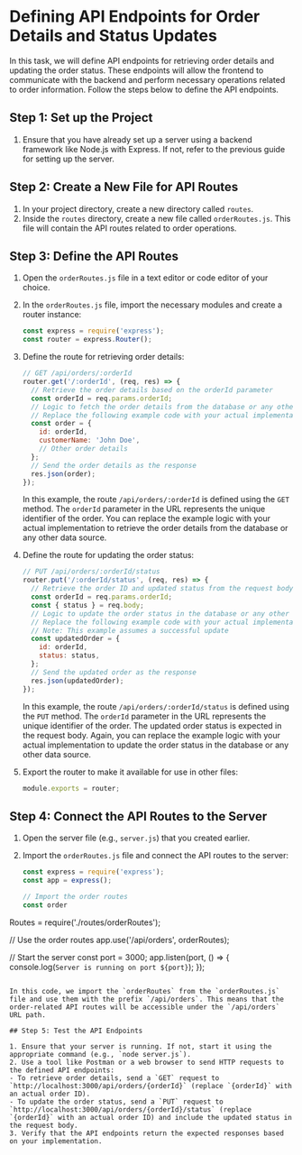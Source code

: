 # Defining API Endpoints for Order Details and Status Updates

In this task, we will define API endpoints for retrieving order details and updating the order status. These endpoints will allow the frontend to communicate with the backend and perform necessary operations related to order information. Follow the steps below to define the API endpoints.

## Step 1: Set up the Project

1. Ensure that you have already set up a server using a backend framework like Node.js with Express. If not, refer to the previous guide for setting up the server.

## Step 2: Create a New File for API Routes

1. In your project directory, create a new directory called `routes`.
2. Inside the `routes` directory, create a new file called `orderRoutes.js`. This file will contain the API routes related to order operations.

## Step 3: Define the API Routes

1. Open the `orderRoutes.js` file in a text editor or code editor of your choice.

2. In the `orderRoutes.js` file, import the necessary modules and create a router instance:

   ```javascript
   const express = require('express');
   const router = express.Router();
   ```

3. Define the route for retrieving order details:

   ```javascript
   // GET /api/orders/:orderId
   router.get('/:orderId', (req, res) => {
     // Retrieve the order details based on the orderId parameter
     const orderId = req.params.orderId;
     // Logic to fetch the order details from the database or any other data source
     // Replace the following example code with your actual implementation
     const order = {
       id: orderId,
       customerName: 'John Doe',
       // Other order details
     };
     // Send the order details as the response
     res.json(order);
   });
   ```

   In this example, the route `/api/orders/:orderId` is defined using the `GET` method. The `orderId` parameter in the URL represents the unique identifier of the order. You can replace the example logic with your actual implementation to retrieve the order details from the database or any other data source.

4. Define the route for updating the order status:

   ```javascript
   // PUT /api/orders/:orderId/status
   router.put('/:orderId/status', (req, res) => {
     // Retrieve the order ID and updated status from the request body
     const orderId = req.params.orderId;
     const { status } = req.body;
     // Logic to update the order status in the database or any other data source
     // Replace the following example code with your actual implementation
     // Note: This example assumes a successful update
     const updatedOrder = {
       id: orderId,
       status: status,
     };
     // Send the updated order as the response
     res.json(updatedOrder);
   });
   ```

   In this example, the route `/api/orders/:orderId/status` is defined using the `PUT` method. The `orderId` parameter in the URL represents the unique identifier of the order. The updated order status is expected in the request body. Again, you can replace the example logic with your actual implementation to update the order status in the database or any other data source.

5. Export the router to make it available for use in other files:

   ```javascript
   module.exports = router;
   ```

## Step 4: Connect the API Routes to the Server

1. Open the server file (e.g., `server.js`) that you created earlier.
2. Import the `orderRoutes.js` file and connect the API routes to the server:

   ```javascript
   const express = require('express');
   const app = express();

   // Import the order routes
   const order

Routes = require('./routes/orderRoutes');

   // Use the order routes
   app.use('/api/orders', orderRoutes);

   // Start the server
   const port = 3000;
   app.listen(port, () => {
     console.log(`Server is running on port ${port}`);
   });
   ```

   In this code, we import the `orderRoutes` from the `orderRoutes.js` file and use them with the prefix `/api/orders`. This means that the order-related API routes will be accessible under the `/api/orders` URL path.

## Step 5: Test the API Endpoints

1. Ensure that your server is running. If not, start it using the appropriate command (e.g., `node server.js`).
2. Use a tool like Postman or a web browser to send HTTP requests to the defined API endpoints:
   - To retrieve order details, send a `GET` request to `http://localhost:3000/api/orders/{orderId}` (replace `{orderId}` with an actual order ID).
   - To update the order status, send a `PUT` request to `http://localhost:3000/api/orders/{orderId}/status` (replace `{orderId}` with an actual order ID) and include the updated status in the request body.
3. Verify that the API endpoints return the expected responses based on your implementation.
